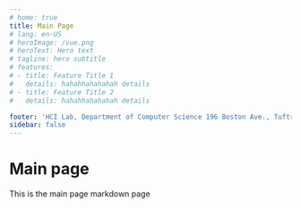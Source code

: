 ```yaml
---
# home: true
title: Main Page
# lang: en-US
# heroImage: /vue.png
# heroText: Hero text
# tagline: hero subtitle
# features:
# - title: Feature Title 1
#   details: hahahhahahahah details
# - title: Feature Title 2
#   details: hahahhahahahah details

footer: 'HCI Lab, Department of Computer Science 196 Boston Ave., Tufts University, Medford, MA, 02155'
sidebar: false
---
```



# Main page
This is the main page markdown page
